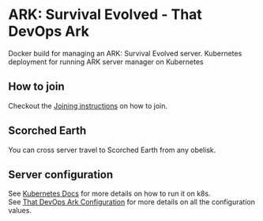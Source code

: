 # ARK: Survival Evolved - That DevOps Ark

Docker build for managing an ARK: Survival Evolved server.
Kubernetes deployment for running ARK server manager on Kubernetes

## How to join

Checkout the [Joining instructions](./docs/how-to-join.md) on how to join.

## Scorched Earth

You can cross server travel to Scorched Earth from any obelisk.

## Server configuration

See [Kubernetes Docs](./docs/kubernetes/arkmanager/readme.md) for more details on how to run it on k8s. <br/>
See [That DevOps Ark Configuration](./docs/kubernetes/arkmanager/configmap.yaml) for more details on all the configuration values. <br/>
